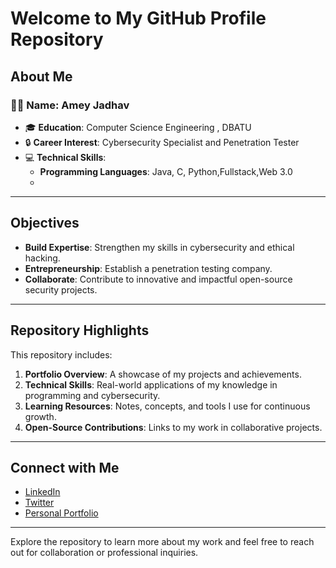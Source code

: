 # Welcome to My GitHub Profile Repository

## About Me

### 👨‍💻 Name: Amey Jadhav 
- 🎓 **Education**: Computer Science Engineering , DBATU  
- 🔒 **Career Interest**: Cybersecurity Specialist and Penetration Tester  
- 💻 **Technical Skills**:  
  - **Programming Languages**: Java, C, Python,Fullstack,Web 3.0 
  -

---

## Objectives

- **Build Expertise**: Strengthen my skills in cybersecurity and ethical hacking.  
- **Entrepreneurship**: Establish a penetration testing company.  
- **Collaborate**: Contribute to innovative and impactful open-source security projects.

---

## Repository Highlights

This repository includes:  
1. **Portfolio Overview**: A showcase of my projects and achievements.  
2. **Technical Skills**: Real-world applications of my knowledge in programming and cybersecurity.  
3. **Learning Resources**: Notes, concepts, and tools I use for continuous growth.  
4. **Open-Source Contributions**: Links to my work in collaborative projects.  

---

## Connect with Me

- [LinkedIn](https://www.linkedin.com/in/ameysecops/)  
- [Twitter](#)  
- [Personal Portfolio](#)  

---

Explore the repository to learn more about my work and feel free to reach out for collaboration or professional inquiries.

